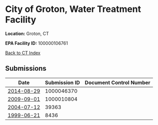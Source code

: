 # City of Groton, Water Treatment Facility

**Location:** Groton, CT

**EPA Facility ID:** 100000106761

[Back to CT Index](../../index.md)

## Submissions

| Date | Submission ID | Document Control Number |
|------|--------------|-------------------------|
| [2014-08-29](submissions/1000046370.md) | 1000046370 |  |
| [2009-09-01](submissions/1000010804.md) | 1000010804 |  |
| [2004-07-12](submissions/39363.md) | 39363 |  |
| [1999-06-21](submissions/8436.md) | 8436 |  |
